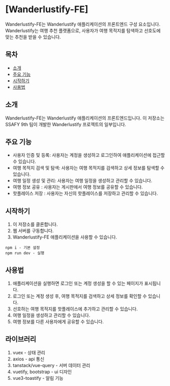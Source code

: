 # [Wanderlustify-FE]

Wanderlustify-FE는 Wanderlustify 애플리케이션의 프론트엔드 구성 요소입니다. Wanderlustify는 여행 추천 플랫폼으로, 사용자가 여행 목적지를 탐색하고 선호도에 맞는 추천을 받을 수 있습니다.

## 목차

- [소개](#소개)
- [주요 기능](#주요-기능)
- [시작하기](#시작하기)
- [사용법](#사용법)

## 소개

Wanderlustify-FE는 Wanderlustify 애플리케이션의 프론트엔드입니다. 이 저장소는 SSAFY 9th 팀이 개발한 Wanderlustify 프로젝트의 일부입니다.

## 주요 기능

- 사용자 인증 및 등록: 사용자는 계정을 생성하고 로그인하여 애플리케이션에 접근할 수 있습니다.
- 여행 목적지 검색 및 탐색: 사용자는 여행 목적지를 검색하고 상세 정보를 탐색할 수 있습니다.
- 여행 일정 생성 및 관리: 사용자는 여행 일정을 생성하고 관리할 수 있습니다.
- 여행 정보 공유 : 사용자는 게시판에서 여행 정보를 공유할 수 있습니다.
- 핫플레이스 저장 : 사용자는 자신의 핫플레이스를 저장하고 관리할 수 있습니다.

## 시작하기

1. 이 저장소를 클론합니다.
2. 웹 서버를 구동합니다. 
3. Wanderlustify-FE 애플리케이션을 사용할 수 있습니다.
```
npm i - 기본 설정
npm run dev - 실행
```

## 사용법

1. 애플리케이션을 실행하면 로그인 또는 계정 생성을 할 수 있는 페이지가 표시됩니다.
2. 로그인 또는 계정 생성 후, 여행 목적지를 검색하고 상세 정보를 확인할 수 있습니다.
3. 선호하는 여행 목적지를 핫플레이스에 추가하고 관리할 수 있습니다.
4. 여행 일정을 생성하고 관리할 수 있습니다.
5. 여행 정보를 다른 사용자에게 공유할 수 있습니다.

## 라이브러리
1. vuex - 상태 관리
2. axios - api 통신
3. tanstack/vue-query - 서버 데이터 관리
4. vuetify, bootstrap - ui 디자인
5. vue3-toastify - 알림 기능